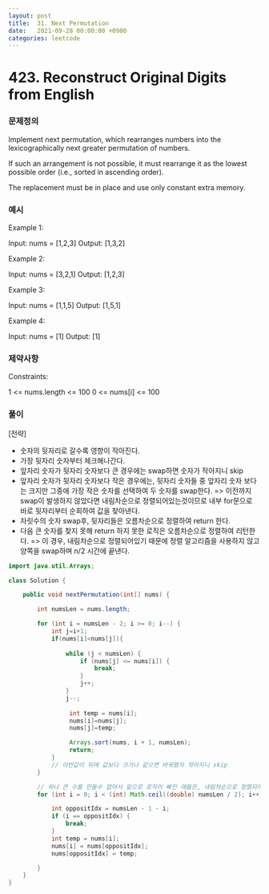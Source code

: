 ```yaml
---
layout: post
title:  31. Next Permutation
date:   2021-09-28 00:00:00 +0900
categories: leetcode
---
```


# 423. Reconstruct Original Digits from English

### 문제정의
Implement next permutation, which rearranges numbers into the lexicographically next greater permutation of numbers.

If such an arrangement is not possible, it must rearrange it as the lowest possible order (i.e., sorted in ascending order).

The replacement must be in place and use only constant extra memory.


### 예시
Example 1:

Input: nums = [1,2,3]
Output: [1,3,2]

Example 2:

Input: nums = [3,2,1]
Output: [1,2,3]

Example 3:

Input: nums = [1,1,5]
Output: [1,5,1]

Example 4:

Input: nums = [1]
Output: [1]
 
### 제약사항
Constraints:

1 <= nums.length <= 100
0 <= nums[i] <= 100

### 풀이
[전략]
- 숫자의 뒷자리로 갈수록 영향이 작아진다.
- 가장 뒷자리 숫자부터 체크해나간다.
- 앞자리 숫자가 뒷자리 숫자보다 큰 경우에는 swap하면 숫자가 작아지니 skip
- 앞자리 숫자가 뒷자리 숫자보다 작은 경우에는, 뒷자리 숫자들 중 앞자리 숫자 보다는 크지만 그중에 가장 작은 숫자를 선택하여 두 숫자를 swap한다.
   => 이전까지 swap이 발생하지 않았다면 내림차순으로 정렬되어있는것이므로 내부 for문으로 바로 뒷자리부터 순회하여 값을 찾아낸다.
- 자릿수의 숫자 swap후, 뒷자리들은 오름차순으로 정렬하여 return 한다.
- 다음 큰 숫자를 찾지 못해 return 하지 못한 로직은 오름차순으로 정렬하여 리턴한다. 
    => 이 경우, 내림차순으로 정렬되어있기 때문에 정렬 알고리즘을 사용하지 않고 양쪽을 swap하며 n/2 시간에 끝낸다. 

```java
import java.util.Arrays;

class Solution {

    public void nextPermutation(int[] nums) {

        int numsLen = nums.length;

        for (int i = numsLen - 2; i >= 0; i--) {
            int j=i+1;
            if(nums[i]<nums[j]){
                
                while (j < numsLen) {
                    if (nums[j] <= nums[i]) {
                        break;
                    }
                    j++;
                }
                j--;
                
                 int temp = nums[i];
                 nums[i]=nums[j];
                 nums[j]=temp;

                 Arrays.sort(nums, i + 1, numsLen);
                 return;
            }
            // 이번값이 뒤에 값보다 크거나 같으면 바꿔봤자 작아지니 skip
        }

        // 하나 큰 수를 만들수 없어서 밑으로 로직이 빠진 애들은, 내림차순으로 정렬되어있는 경우일것이므로, 반대로 뒤집으면 오름차순 정렬
        for (int i = 0; i < (int) Math.ceil((double) numsLen / 2); i++) {

            int oppositIdx = numsLen - 1 - i;
            if (i == oppositIdx) {
                break;
            }
            int temp = nums[i];
            nums[i] = nums[oppositIdx];
            nums[oppositIdx] = temp;

        }
    }
}
```